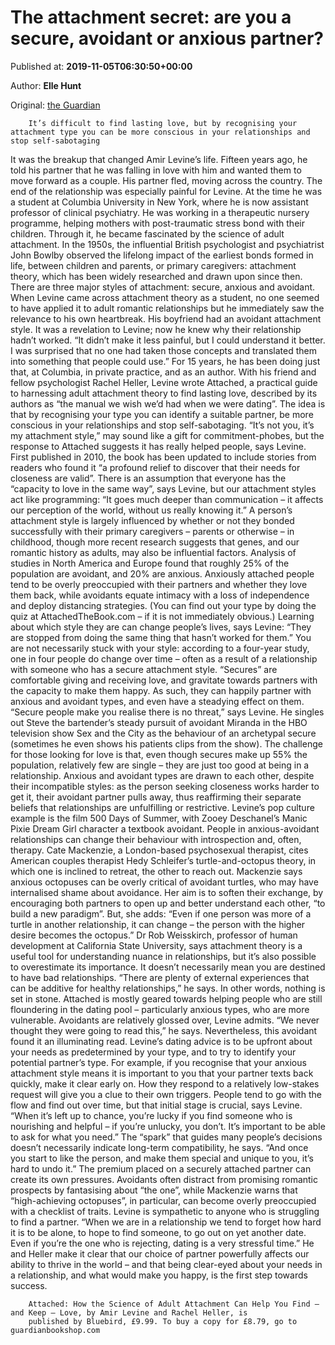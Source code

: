 
# The attachment secret: are you a secure, avoidant or anxious partner?

Published at: **2019-11-05T06:30:50+00:00**

Author: **Elle Hunt**

Original: [the Guardian](https://www.theguardian.com/lifeandstyle/2019/nov/05/the-attachment-secret-are-you-a-secure-avoidant-or-anxious-partner)


        It’s difficult to find lasting love, but by recognising your attachment type you can be more conscious in your relationships and stop self-sabotaging
      
It was the breakup that changed Amir Levine’s life. Fifteen years ago, he told his partner that he was falling in love with him and wanted them to move forward as a couple. His partner fled, moving across the country. The end of the relationship was especially painful for Levine. At the time he was a student at Columbia University in New York, where he is now assistant professor of clinical psychiatry. He was working in a therapeutic nursery programme, helping mothers with post-traumatic stress bond with their children. Through it, he became fascinated by the science of adult attachment.
In the 1950s, the influential British psychologist and psychiatrist John Bowlby observed the lifelong impact of the earliest bonds formed in life, between children and parents, or primary caregivers: attachment theory, which has been widely researched and drawn upon since then. There are three major styles of attachment: secure, anxious and avoidant.
When Levine came across attachment theory as a student, no one seemed to have applied it to adult romantic relationships but he immediately saw the relevance to his own heartbreak. His boyfriend had an avoidant attachment style.
It was a revelation to Levine; now he knew why their relationship hadn’t worked. “It didn’t make it less painful, but I could understand it better. I was surprised that no one had taken those concepts and translated them into something that people could use.”
For 15 years, he has been doing just that, at Columbia, in private practice, and as an author. With his friend and fellow psychologist Rachel Heller, Levine wrote Attached, a practical guide to harnessing adult attachment theory to find lasting love, described by its authors as “the manual we wish we’d had when we were dating”. The idea is that by recognising your type you can identify a suitable partner, be more conscious in your relationships and stop self-sabotaging.
“It’s not you, it’s my attachment style,” may sound like a gift for commitment-phobes, but the response to Attached suggests it has really helped people, says Levine. First published in 2010, the book has been updated to include stories from readers who found it “a profound relief to discover that their needs for closeness are valid”.
There is an assumption that everyone has the “capacity to love in the same way”, says Levine, but our attachment styles act like programming: “It goes much deeper than communication – it affects our perception of the world, without us really knowing it.”
A person’s attachment style is largely influenced by whether or not they bonded successfully with their primary caregivers – parents or otherwise – in childhood, though more recent research suggests that genes, and our romantic history as adults, may also be influential factors. Analysis of studies in North America and Europe found that roughly 25% of the population are avoidant, and 20% are anxious.
Anxiously attached people tend to be overly preoccupied with their partners and whether they love them back, while avoidants equate intimacy with a loss of independence and deploy distancing strategies. (You can find out your type by doing the quiz at AttachedTheBook.com – if it is not immediately obvious.)
Learning about which style they are can change people’s lives, says Levine: “They are stopped from doing the same thing that hasn’t worked for them.”
You are not necessarily stuck with your style: according to a four-year study, one in four people do change over time – often as a result of a relationship with someone who has a secure attachment style.
“Secures” are comfortable giving and receiving love, and gravitate towards partners with the capacity to make them happy. As such, they can happily partner with anxious and avoidant types, and even have a steadying effect on them. “Secure people make you realise there is no threat,” says Levine. He singles out Steve the bartender’s steady pursuit of avoidant Miranda in the HBO television show Sex and the City as the behaviour of an archetypal secure (sometimes he even shows his patients clips from the show). The challenge for those looking for love is that, even though secures make up 55% the population, relatively few are single – they are just too good at being in a relationship.
Anxious and avoidant types are drawn to each other, despite their incompatible styles: as the person seeking closeness works harder to get it, their avoidant partner pulls away, thus reaffirming their separate beliefs that relationships are unfulfilling or restrictive. Levine’s pop culture example is the film 500 Days of Summer, with Zooey Deschanel’s Manic Pixie Dream Girl character a textbook avoidant.
People in anxious-avoidant relationships can change their behaviour with introspection and, often, therapy. Cate Mackenzie, a London-based psychosexual therapist, cites American couples therapist Hedy Schleifer’s turtle-and-octopus theory, in which one is inclined to retreat, the other to reach out. Mackenzie says anxious octopuses can be overly critical of avoidant turtles, who may have internalised shame about avoidance. Her aim is to soften their exchange, by encouraging both partners to open up and better understand each other, “to build a new paradigm”.
But, she adds: “Even if one person was more of a turtle in another relationship, it can change – the person with the higher desire becomes the octopus.”
Dr Rob Weisskirch, professor of human development at California State University, says attachment theory is a useful tool for understanding nuance in relationships, but it’s also possible to overestimate its importance. It doesn’t necessarily mean you are destined to have bad relationships.
“There are plenty of external experiences that can be additive for healthy relationships,” he says. In other words, nothing is set in stone.
Attached is mostly geared towards helping people who are still floundering in the dating pool – particularly anxious types, who are more vulnerable. Avoidants are relatively glossed over, Levine admits. “We never thought they were going to read this,” he says. Nevertheless, this avoidant found it an illuminating read.
Levine’s dating advice is to be upfront about your needs as predetermined by your type, and to try to identify your potential partner’s type. For example, if you recognise that your anxious attachment style means it is important to you that your partner texts back quickly, make it clear early on. How they respond to a relatively low-stakes request will give you a clue to their own triggers.
People tend to go with the flow and find out over time, but that initial stage is crucial, says Levine. “When it’s left up to chance, you’re lucky if you find someone who is nourishing and helpful – if you’re unlucky, you don’t. It’s important to be able to ask for what you need.”
The “spark” that guides many people’s decisions doesn’t necessarily indicate long-term compatibility, he says. “And once you start to like the person, and make them special and unique to you, it’s hard to undo it.”
The premium placed on a securely attached partner can create its own pressures. Avoidants often distract from promising romantic prospects by fantasising about “the one”, while Mackenzie warns that “high-achieving octopuses”, in particular, can become overly preoccupied with a checklist of traits.
Levine is sympathetic to anyone who is struggling to find a partner. “When we are in a relationship we tend to forget how hard it is to be alone, to hope to find someone, to go out on yet another date. Even if you’re the one who is rejecting, dating is a very stressful time.”
He and Heller make it clear that our choice of partner powerfully affects our ability to thrive in the world – and that being clear-eyed about your needs in a relationship, and what would make you happy, is the first step towards success.

        Attached: How the Science of Adult Attachment Can Help You Find – and Keep – Love, by Amir Levine and Rachel Heller, is 
        published by Bluebird, £9.99. To buy a copy for £8.79, go to guardianbookshop.com
      
